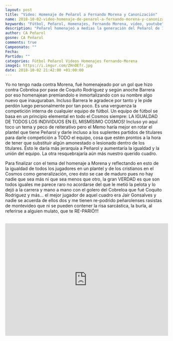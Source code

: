 ```yaml
---
layout: post
title: "Video: Homenaje de Peñarol a Fernando Morena y Canonización"
name: 2018-10-02-video-homenaje-de-penarol-a-fernando-morena-y-canonización.markdown
keywords: "Fútbol, Peñarol, Homenajes, Fernando Morena, video, youtube"
description: "Peñarol homenajeó a medias la generación del Peñarol de 1982, el mismísimo Barrera presidió la ceremonia sin embargo se olvidaron a quién le pasó el pase de gol Coquito Rodriguez y al mejor de aquel equipo: Jair Gonsalves."
author: CA Peñarol
gosne: CA Peñarol
comments: true
Campeonato: ""
Fecha:
Partido: ""
categories: Fútbol Peñarol Videos Homenajes Fernando-Morena
image1: https://i.imgur.com/ZHnOEfr.jpg
date: 2018-10-02 21:42:00 +01:00:00
---
```



Yo no tengo nada contra Morena, fué homenajeado por un gol que hizo contra Cobreloa por pase de Coquito Rodriguez y según anoche Barrera por eso homenajean premiandolo e inmortalizando con su nombre algo nuevo que inauguraban. Incluso Barrera le agradece por tanto y le pide perdón luego personalmente por tan poco. Es una verguenza la competición interna de cualquier equipo de fútbol. Un equipo de fútbol se basa en un principio elemental en todo el Cosmos siempre: LA IGUALDAD DE TODOS LOS INDIVIDUOS EN EL MISMÍSIMO COSMOS! Incluso yo aquí toco un tema y peco de reiterativo pero el Memo haría mejor en rotar el plantel que tiene Peñarol y darle incluso a los suplentes partidos de titulares para darle competición a TODO el equipo, cosa que estén prontos a la hora de tener que substituír algún amonestado o lesionado dentro de los titulares. Ésto le daría más jerarquía a Peñarol y aumentaría la igualdad y la unión del equipo. La otra resquebrajaría aún más nuestro querido cuadro.

Para finalizar con el tema del homenaje a Morena y reflectando en esto de la igualdad de todos los jugadores en un plantel y de los cristianos en el Cosmos como generalización, creo ésto se cae de maduro pues no hay nadie que sea más ni que sea menos que otro, la gran VERDAD es que son todos iguales me parece raro no acordarse del que le metió la pelota y lo dejó a la carrera y mano a mano con el golero del Cobreloa que fué Coquito Rodriguez y más... el mejor jugador de aquel cuadro era Jair Gonsalves y nadie se acuerda de ellos dos y me tienen re-podrido peñarolenses rasistas de montevideo que ni se pueden contener la risa sarcástica, la burla, al referirse a alguien mulato,  que te RE-PARIÓ!!!

<br>

<iframe width="521" height="360" src="https://www.youtube.com/embed/cIccAfpqy3s" frameborder="0" allow="autoplay; encrypted-media" allowfullscreen></iframe>
